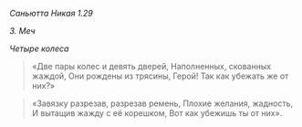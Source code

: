 *Саньютта Никая 1\.29*

*3\. Меч*

*Четыре колеса*

> «Две пары колес и девять дверей,
> Наполненных, скованных жаждой,
> Они рождены из трясины, Герой\!
> Так как убежать же от них?»

> «Завязку разрезав, разрезав ремень,
> Плохие желания, жадность,
> И вытащив жажду с её корешком,
> Вот как убежишь ты от них»\.

